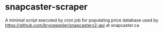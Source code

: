 # snapcaster-scraper
A minimal script executed by cron job for populating price database used by https://github.com/bryceeppler/snapcasterv2-api at snapcaster.ca

